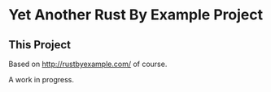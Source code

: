# Yet Another Rust By Example Project

## This Project

Based on http://rustbyexample.com/ of course.

A work in progress.


